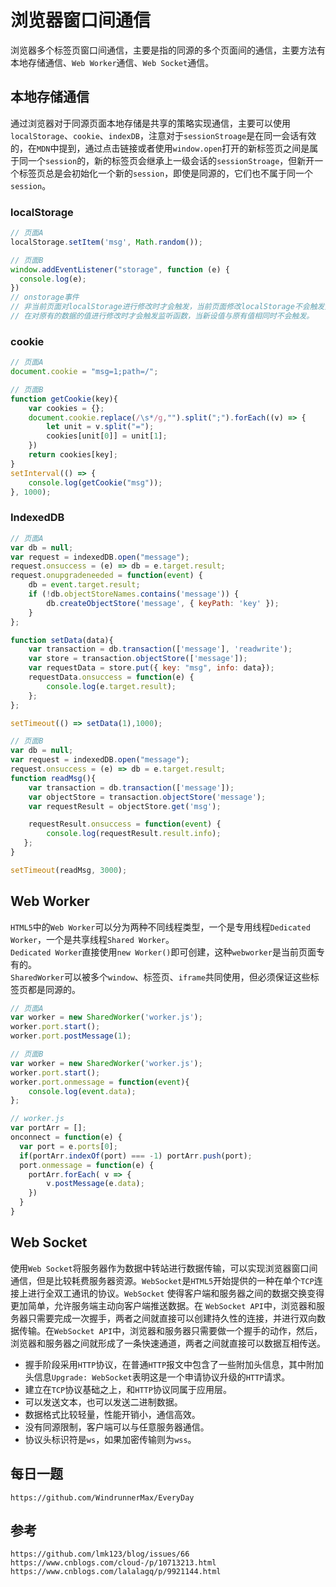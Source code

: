 # 浏览器窗口间通信
浏览器多个标签页窗口间通信，主要是指的同源的多个页面间的通信，主要方法有本地存储通信、`Web Worker`通信、`Web Socket`通信。

## 本地存储通信
通过浏览器对于同源页面本地存储是共享的策略实现通信，主要可以使用`localStorage`、`cookie`、`indexDB`，注意对于`sessionStroage`是在同一会话有效的，在`MDN`中提到，通过点击链接或者使用`window.open`打开的新标签页之间是属于同一个`session`的，新的标签页会继承上一级会话的`sessionStroage`，但新开一个标签页总是会初始化一个新的`session`，即使是同源的，它们也不属于同一个`session`。

### localStorage

```javascript
// 页面A
localStorage.setItem('msg', Math.random());
```

```javascript
// 页面B
window.addEventListener("storage", function (e) {
  console.log(e);
})
// onstorage事件
// 非当前页面对localStorage进行修改时才会触发，当前页面修改localStorage不会触发监听函数
// 在对原有的数据的值进行修改时才会触发监听函数，当新设值与原有值相同时不会触发。
```

### cookie
```javascript
// 页面A
document.cookie = "msg=1;path=/";
```

```javascript
// 页面B
function getCookie(key){
    var cookies = {};
    document.cookie.replace(/\s*/g,"").split(";").forEach((v) => {
        let unit = v.split("=");
        cookies[unit[0]] = unit[1];
    })
    return cookies[key];
}
setInterval(() => {
    console.log(getCookie("msg"));
}, 1000);
```

### IndexedDB
```javascript
// 页面A
var db = null;
var request = indexedDB.open("message");
request.onsuccess = (e) => db = e.target.result;
request.onupgradeneeded = function(event) {
    db = event.target.result;
    if (!db.objectStoreNames.contains('message')) {
        db.createObjectStore('message', { keyPath: 'key' });
    }
};

function setData(data){
    var transaction = db.transaction(['message'], 'readwrite');
    var store = transaction.objectStore(['message']);
    var requestData = store.put({ key: "msg", info: data});
    requestData.onsuccess = function(e) { 
        console.log(e.target.result);
    };
};

setTimeout(() => setData(1),1000);
```

```javascript
// 页面B
var db = null;
var request = indexedDB.open("message");
request.onsuccess = (e) => db = e.target.result;
function readMsg(){
    var transaction = db.transaction(['message']);
    var objectStore = transaction.objectStore('message');
    var requestResult = objectStore.get('msg');

    requestResult.onsuccess = function(event) {
        console.log(requestResult.result.info);
   };
}

setTimeout(readMsg, 3000);
```

## Web Worker
`HTML5`中的`Web Worker`可以分为两种不同线程类型，一个是专用线程`Dedicated Worker`，一个是共享线程`Shared Worker`。  
`Dedicated Worker`直接使用`new Worker()`即可创建，这种`webworker`是当前页面专有的。  
`SharedWorker`可以被多个`window`、标签页、`iframe`共同使用，但必须保证这些标签页都是同源的。  
```javascript
// 页面A
var worker = new SharedWorker('worker.js');
worker.port.start();
worker.port.postMessage(1);
```

```javascript
// 页面B
var worker = new SharedWorker('worker.js');
worker.port.start();
worker.port.onmessage = function(event){
    console.log(event.data);
};
```

```javascript
// worker.js
var portArr = [];
onconnect = function(e) {
  var port = e.ports[0];
  if(portArr.indexOf(port) === -1) portArr.push(port);
  port.onmessage = function(e) {
    portArr.forEach( v => {
        v.postMessage(e.data);
    })
  }
}
```

## Web Socket
使用`Web Socket`将服务器作为数据中转站进行数据传输，可以实现浏览器窗口间通信，但是比较耗费服务器资源。`WebSocket`是`HTML5`开始提供的一种在单个`TCP`连接上进行全双工通讯的协议。`WebSocket` 使得客户端和服务器之间的数据交换变得更加简单，允许服务端主动向客户端推送数据。在 `WebSocket API`中，浏览器和服务器只需要完成一次握手，两者之间就直接可以创建持久性的连接，并进行双向数据传输。在`WebSocket API`中，浏览器和服务器只需要做一个握手的动作，然后，浏览器和服务器之间就形成了一条快速通道，两者之间就直接可以数据互相传送。
* 握手阶段采用`HTTP`协议，在普通`HTTP`报文中包含了一些附加头信息，其中附加头信息`Upgrade: WebSocket`表明这是一个申请协议升级的`HTTP`请求。
* 建立在`TCP`协议基础之上，和`HTTP`协议同属于应用层。
* 可以发送文本，也可以发送二进制数据。
* 数据格式比较轻量，性能开销小，通信高效。
* 没有同源限制，客户端可以与任意服务器通信。
* 协议头标识符是`ws`，如果加密传输则为`wss`。

## 每日一题

```
https://github.com/WindrunnerMax/EveryDay
```

## 参考

```
https://github.com/lmk123/blog/issues/66
https://www.cnblogs.com/cloud-/p/10713213.html
https://www.cnblogs.com/lalalagq/p/9921144.html
```
